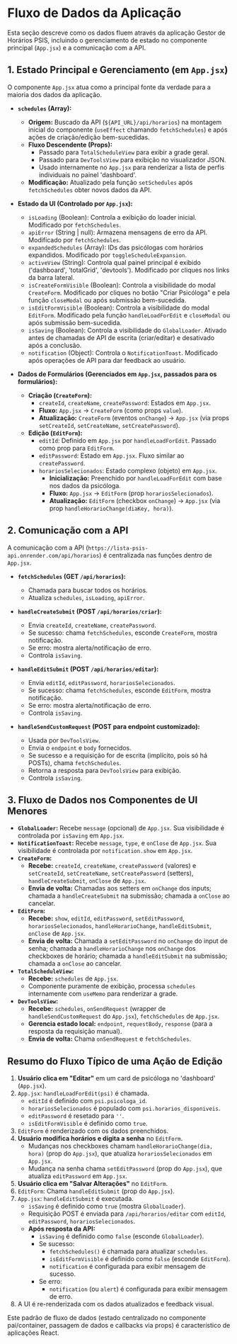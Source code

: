 # Fluxo de Dados da Aplicação

Esta seção descreve como os dados fluem através da aplicação Gestor de Horários PSIS, incluindo o gerenciamento de estado no componente principal (`App.jsx`) e a comunicação com a API.

## 1. Estado Principal e Gerenciamento (em `App.jsx`)

O componente `App.jsx` atua como a principal fonte da verdade para a maioria dos dados da aplicação.

*   **`schedules` (Array):**
    *   **Origem:** Buscado da API (`${API_URL}/api/horarios`) na montagem inicial do componente (`useEffect` chamando `fetchSchedules`) e após ações de criação/edição bem-sucedidas.
    *   **Fluxo Descendente (Props):**
        *   Passado para `TotalScheduleView` para exibir a grade geral.
        *   Passado para `DevToolsView` para exibição no visualizador JSON.
        *   Usado internamente no `App.jsx` para renderizar a lista de perfis individuais no painel 'dashboard'.
    *   **Modificação:** Atualizado pela função `setSchedules` após `fetchSchedules` obter novos dados da API.

*   **Estado da UI (Controlado por `App.jsx`):**
    *   `isLoading` (Boolean): Controla a exibição do loader inicial. Modificado por `fetchSchedules`.
    *   `apiError` (String | null): Armazena mensagens de erro da API. Modificado por `fetchSchedules`.
    *   `expandedSchedules` (Array): IDs das psicólogas com horários expandidos. Modificado por `toggleScheduleExpansion`.
    *   `activeView` (String): Controla qual painel principal é exibido ('dashboard', 'totalGrid', 'devtools'). Modificado por cliques nos links da barra lateral.
    *   `isCreateFormVisible` (Boolean): Controla a visibilidade do modal `CreateForm`. Modificado por cliques no botão "Criar Psicóloga" e pela função `closeModal` ou após submissão bem-sucedida.
    *   `isEditFormVisible` (Boolean): Controla a visibilidade do modal `EditForm`. Modificado pela função `handleLoadForEdit` e `closeModal` ou após submissão bem-sucedida.
    *   `isSaving` (Boolean): Controla a visibilidade do `GlobalLoader`. Ativado antes de chamadas de API de escrita (criar/editar) e desativado após a conclusão.
    *   `notification` (Object): Controla o `NotificationToast`. Modificado após operações de API para dar feedback ao usuário.

*   **Dados de Formulários (Gerenciados em `App.jsx`, passados para os formulários):**
    *   **Criação (`CreateForm`):**
        *   `createId`, `createName`, `createPassword`: Estados em `App.jsx`.
        *   **Fluxo:** `App.jsx` -> `CreateForm` (como props `value`).
        *   **Atualização:** `CreateForm` (eventos `onChange`) -> `App.jsx` (via props `setCreateId`, `setCreateName`, `setCreatePassword`).
    *   **Edição (`EditForm`):**
        *   `editId`: Definido em `App.jsx` por `handleLoadForEdit`. Passado como prop para `EditForm`.
        *   `editPassword`: Estado em `App.jsx`. Fluxo similar ao `createPassword`.
        *   `horariosSelecionados`: Estado complexo (objeto) em `App.jsx`.
            *   **Inicialização:** Preenchido por `handleLoadForEdit` com base nos dados da psicóloga.
            *   **Fluxo:** `App.jsx` -> `EditForm` (prop `horariosSelecionados`).
            *   **Atualização:** `EditForm` (checkbox `onChange`) -> `App.jsx` (via prop `handleHorarioChange(diaKey, hora)`).

## 2. Comunicação com a API

A comunicação com a API (`https://lista-psis-api.onrender.com/api/horarios`) é centralizada nas funções dentro de `App.jsx`.

*   **`fetchSchedules` (GET `/api/horarios`):**
    *   Chamada para buscar todos os horários.
    *   Atualiza `schedules`, `isLoading`, `apiError`.

*   **`handleCreateSubmit` (POST `/api/horarios/criar`):**
    *   Envia `createId`, `createName`, `createPassword`.
    *   Se sucesso: chama `fetchSchedules`, esconde `CreateForm`, mostra notificação.
    *   Se erro: mostra alerta/notificação de erro.
    *   Controla `isSaving`.

*   **`handleEditSubmit` (POST `/api/horarios/editar`):**
    *   Envia `editId`, `editPassword`, `horariosSelecionados`.
    *   Se sucesso: chama `fetchSchedules`, esconde `EditForm`, mostra notificação.
    *   Se erro: mostra alerta/notificação de erro.
    *   Controla `isSaving`.

*   **`handleSendCustomRequest` (POST para endpoint customizado):**
    *   Usada por `DevToolsView`.
    *   Envia o `endpoint` e `body` fornecidos.
    *   Se sucesso e a requisição for de escrita (implícito, pois só há POSTs), chama `fetchSchedules`.
    *   Retorna a resposta para `DevToolsView` para exibição.
    *   Controla `isSaving`.

## 3. Fluxo de Dados nos Componentes de UI Menores

*   **`GlobalLoader`:** Recebe `message` (opcional) de `App.jsx`. Sua visibilidade é controlada por `isSaving` em `App.jsx`.
*   **`NotificationToast`:** Recebe `message`, `type`, e `onClose` de `App.jsx`. Sua visibilidade é controlada por `notification.show` em `App.jsx`.
*   **`CreateForm`:**
    *   **Recebe:** `createId`, `createName`, `createPassword` (valores) e `setCreateId`, `setCreateName`, `setCreatePassword` (setters), `handleCreateSubmit`, `onClose` de `App.jsx`.
    *   **Envia de volta:** Chamadas aos setters em `onChange` dos inputs; chamada a `handleCreateSubmit` na submissão; chamada a `onClose` ao cancelar.
*   **`EditForm`:**
    *   **Recebe:** `show`, `editId`, `editPassword`, `setEditPassword`, `horariosSelecionados`, `handleHorarioChange`, `handleEditSubmit`, `onClose` de `App.jsx`.
    *   **Envia de volta:** Chamada a `setEditPassword` no `onChange` do input de senha; chamada a `handleHorarioChange` nos `onChange` dos checkboxes de horário; chamada a `handleEditSubmit` na submissão; chamada a `onClose` ao cancelar.
*   **`TotalScheduleView`:**
    *   **Recebe:** `schedules` de `App.jsx`.
    *   Componente puramente de exibição, processa `schedules` internamente com `useMemo` para renderizar a grade.
*   **`DevToolsView`:**
    *   **Recebe:** `schedules`, `onSendRequest` (wrapper de `handleSendCustomRequest` do `App.jsx`), `fetchSchedules` de `App.jsx`.
    *   **Gerencia estado local:** `endpoint`, `requestBody`, `response` (para a resposta da requisição manual).
    *   **Envia de volta:** Chama `onSendRequest` e `fetchSchedules`.

## Resumo do Fluxo Típico de uma Ação de Edição

1.  **Usuário clica em "Editar"** em um card de psicóloga no 'dashboard' (`App.jsx`).
2.  `App.jsx`: `handleLoadForEdit(psi)` é chamada.
    *   `editId` é definido com `psi.psicologa_id`.
    *   `horariosSelecionados` é populado com `psi.horarios_disponiveis`.
    *   `editPassword` é resetado para `''`.
    *   `isEditFormVisible` é definido como `true`.
3.  `EditForm` é renderizado com os dados preenchidos.
4.  **Usuário modifica horários e digita a senha** no `EditForm`.
    *   Mudanças nos checkboxes chamam `handleHorarioChange(dia, hora)` (prop do `App.jsx`), que atualiza `horariosSelecionados` em `App.jsx`.
    *   Mudança na senha chama `setEditPassword` (prop do `App.jsx`), que atualiza `editPassword` em `App.jsx`.
5.  **Usuário clica em "Salvar Alterações"** no `EditForm`.
6.  `EditForm`: Chama `handleEditSubmit` (prop do `App.jsx`).
7.  `App.jsx`: `handleEditSubmit` é executada.
    *   `isSaving` é definido como `true` (mostra `GlobalLoader`).
    *   Requisição POST é enviada para `/api/horarios/editar` com `editId`, `editPassword`, `horariosSelecionados`.
    *   **Após resposta da API:**
        *   `isSaving` é definido como `false` (esconde `GlobalLoader`).
        *   Se sucesso:
            *   `fetchSchedules()` é chamada para atualizar `schedules`.
            *   `isEditFormVisible` é definido como `false` (esconde `EditForm`).
            *   `notification` é configurada para exibir mensagem de sucesso.
        *   Se erro:
            *   `notification` (ou `alert`) é configurada para exibir mensagem de erro.
8.  A UI é re-renderizada com os dados atualizados e feedback visual.

Este padrão de fluxo de dados (estado centralizado no componente pai/container, passagem de dados e callbacks via props) é característico de aplicações React.
